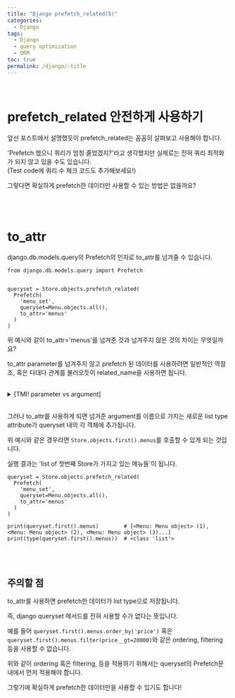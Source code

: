 ```yaml
---
title: "Django prefetch_related(5)"
categories:
  - Django
tags:
  - Django
  - query optimization
  - ORM
toc: true
permalink: /django/:title
---
```


<br>

# prefetch_related 안전하게 사용하기

앞선 포스트에서 설명했듯이 prefetch_related는 꼼꼼히 살펴보고 사용해야 합니다.

'Prefetch 했으니 쿼리가 엄청 줄었겠지?'라고 생각했지만 실제로는 전혀 쿼리 최적화가 되지 않고 있을 수도 있습니다.\
(Test code에 쿼리 수 체크 코드도 추가해보세요!)

그렇다면 확실하게 prefetch한 데이터만 사용할 수 있는 방법은 없을까요?
<br>
<br>
<br>
<br>

# to_attr

django.db.models.query의 Prefetch의 인자로 to_attr를 넘겨줄 수 있습니다.

```
from django.db.models.query import Prefetch


queryset = Store.objects.prefetch_related(
  Prefetch(
    'menu_set',
    queryset=Menu.objects.all(),
    to_attr='menus'
  )
)
```

위 예시와 같이 to_attr='menus'를 넘겨준 것과 넘겨주지 않은 것의 차이는 무엇일까요?

to_attr parameter를 넘겨주지 않고 prefetch 된 데이터를 사용하려면 일반적인 역참조, 혹은 다대다 관계를 불러오듯이 related_name을 사용하면 됩니다.

<br>

<details>
<summary>[TMI!    parameter vs argument]</summary>
<div markdown="1">

> parameter는 함수 혹은 클래스로 넘겨주는 인자의 변수명이고 argument는 넘겨주는 데이터를 뜻합니다.
> ex)
> ```
> def some_function(*, param1, param2):
>  print(param1, param2)
>
> arg1, arg2 = 1, 2
> some_function(param1=arg1, param2=arg2)
> ```
> 여기서 param1과 param2는 parameter, arg1, arg2는 argument입니다.
  <details>
  <summary>[TMI in TMI!    '*' in parameters]</summary>
  <div markdown="1">

  > python3 부터 정의한 parameter들 중 * 이후에 쓰인 parameter들은 함수 호출시 반드시 parameter 이름을 표기해주어야 합니다.>>
  > ```
  > some_function(param1=arg1, param2=arg2)  # OK!
  > some_function(arg1, arg2)                # NG!
  > ```
  </div>
  </details>

</div>
</details>

<br>

그러나 to_attr를 사용하게 되면 넘겨준 argument를 이름으로 가지는 새로운 list type attribute가 queryset 내의 각 객체에 추가됩니다.

위 예시와 같은 경우라면 `Store.objects.first().menus`를 호출할 수 있게 되는 것입니다.

실행 결과는 'list of 첫번째 Store가 가지고 있는 메뉴들'이 됩니다.

```
queryset = Store.objects.prefetch_related(
  Prefetch(
    'menu_set',
    queryset=Menu.objects.all(),
    to_attr='menus'
  )
)

print(queryset.first().menus)        # [<Menu: Menu object> (1), <Menu: Menu object> (2), <Menu: Menu object> (3)...]
print(type(queryset.first().menus))  # <class 'list'>
```
<br>
<br>

## 주의할 점

to_attr를 사용하면 prefetch한 데이터가 list type으로 저장됩니다.

즉, django queryset 메서드를 전혀 사용할 수가 없다는 뜻입니다.

예를 들어 `queryset.first().menus.order_by('price')` 혹은 `queryset.first().menus.filter(price__gt=20000)`와 같은 ordering, filtering
등을 사용할 수 없습니다.

위와 같이 ordering 혹은 filtering, 등을 적용하기 위해서는 queryset의 Prefetch문 내에서 먼저 적용해야 합니다.

그렇기에 확실하게 prefetch한 데이터만을 사용할 수 있기도 합니다!